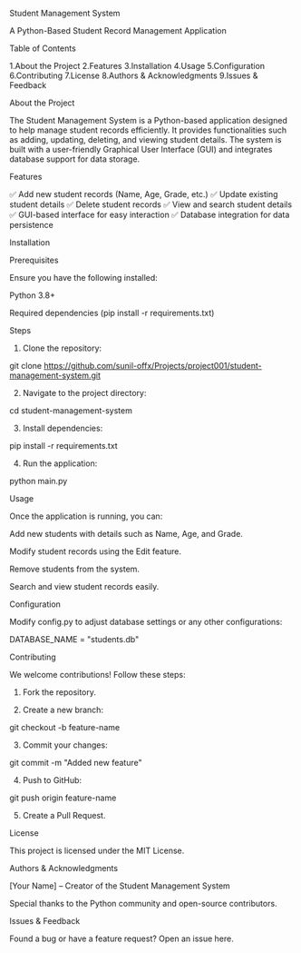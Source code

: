 
Student Management System

A Python-Based Student Record Management Application

Table of Contents

1.About the Project
2.Features
3.Installation
4.Usage
5.Configuration
6.Contributing
7.License
8.Authors & Acknowledgments
9.Issues & Feedback


About the Project

The Student Management System is a Python-based application designed to help manage student records efficiently. It provides functionalities such as adding, updating, deleting, and viewing student details. The system is built with a user-friendly Graphical User Interface (GUI) and integrates database support for data storage.

Features

✅ Add new student records (Name, Age, Grade, etc.)
✅ Update existing student details
✅ Delete student records
✅ View and search student details
✅ GUI-based interface for easy interaction
✅ Database integration for data persistence

Installation

Prerequisites

Ensure you have the following installed:

Python 3.8+

Required dependencies (pip install -r requirements.txt)


Steps

1. Clone the repository:

git clone https://github.com/sunil-offx/Projects/project001/student-management-system.git


2. Navigate to the project directory:

cd student-management-system


3. Install dependencies:

pip install -r requirements.txt


4. Run the application:

python main.py



Usage

Once the application is running, you can:

Add new students with details such as Name, Age, and Grade.

Modify student records using the Edit feature.

Remove students from the system.

Search and view student records easily.


Configuration

Modify config.py to adjust database settings or any other configurations:

DATABASE_NAME = "students.db"

Contributing

We welcome contributions! Follow these steps:

1. Fork the repository.


2. Create a new branch:

git checkout -b feature-name


3. Commit your changes:

git commit -m "Added new feature"


4. Push to GitHub:

git push origin feature-name


5. Create a Pull Request.



License

This project is licensed under the MIT License.

Authors & Acknowledgments

[Your Name] – Creator of the Student Management System

Special thanks to the Python community and open-source contributors.


Issues & Feedback

Found a bug or have a feature request? Open an issue here.
